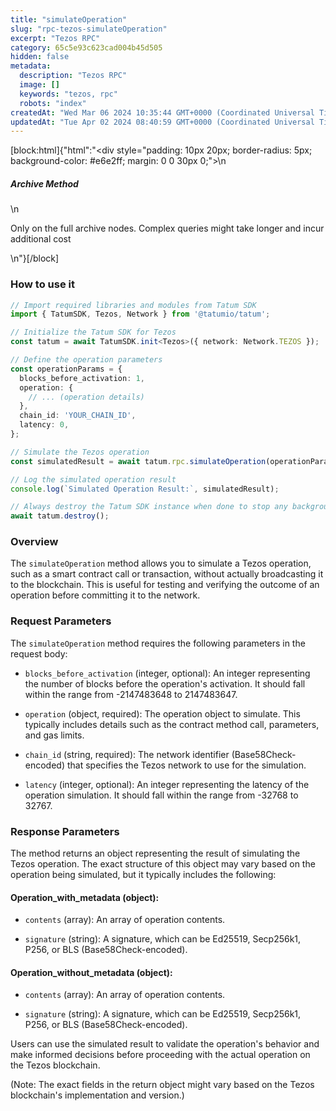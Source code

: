 ```yaml
---
title: "simulateOperation"
slug: "rpc-tezos-simulateOperation"
excerpt: "Tezos RPC"
category: 65c5e93c623cad004b45d505
hidden: false
metadata: 
  description: "Tezos RPC"
  image: []
  keywords: "tezos, rpc"
  robots: "index"
createdAt: "Wed Mar 06 2024 10:35:44 GMT+0000 (Coordinated Universal Time)"
updatedAt: "Tue Apr 02 2024 08:40:59 GMT+0000 (Coordinated Universal Time)"
---
```

[block:html]{"html":"<div style=\"padding: 10px 20px; border-radius: 5px; background-color: #e6e2ff; margin: 0 0 30px 0;\">\n  <h5>Archive Method</h5>\n  <p>Only on the full archive nodes. Complex queries might take longer and incur additional cost</p>\n</div>"}[/block]

### How to use it

```typescript
// Import required libraries and modules from Tatum SDK
import { TatumSDK, Tezos, Network } from '@tatumio/tatum';

// Initialize the Tatum SDK for Tezos
const tatum = await TatumSDK.init<Tezos>({ network: Network.TEZOS });

// Define the operation parameters
const operationParams = {
  blocks_before_activation: 1,
  operation: {
    // ... (operation details)
  },
  chain_id: 'YOUR_CHAIN_ID',
  latency: 0,
};

// Simulate the Tezos operation
const simulatedResult = await tatum.rpc.simulateOperation(operationParams);

// Log the simulated operation result
console.log(`Simulated Operation Result:`, simulatedResult);

// Always destroy the Tatum SDK instance when done to stop any background processes
await tatum.destroy();
```

### Overview

The `simulateOperation` method allows you to simulate a Tezos operation, such as a smart contract call or transaction, without actually broadcasting it to the blockchain. This is useful for testing and verifying the outcome of an operation before committing it to the network.

### Request Parameters

The `simulateOperation` method requires the following parameters in the request body:

- `blocks_before_activation` (integer, optional): An integer representing the number of blocks before the operation's activation. It should fall within the range from -2147483648 to 2147483647.

- `operation` (object, required): The operation object to simulate. This typically includes details such as the contract method call, parameters, and gas limits.

- `chain_id` (string, required): The network identifier (Base58Check-encoded) that specifies the Tezos network to use for the simulation.

- `latency` (integer, optional): An integer representing the latency of the operation simulation. It should fall within the range from -32768 to 32767.

### Response Parameters

The method returns an object representing the result of simulating the Tezos operation. The exact structure of this object may vary based on the operation being simulated, but it typically includes the following:

#### Operation_with_metadata (object):

- `contents` (array): An array of operation contents.

- `signature` (string): A signature, which can be Ed25519, Secp256k1, P256, or BLS (Base58Check-encoded).

#### Operation_without_metadata (object):

- `contents` (array): An array of operation contents.

- `signature` (string): A signature, which can be Ed25519, Secp256k1, P256, or BLS (Base58Check-encoded).

Users can use the simulated result to validate the operation's behavior and make informed decisions before proceeding with the actual operation on the Tezos blockchain.

(Note: The exact fields in the return object might vary based on the Tezos blockchain's implementation and version.)